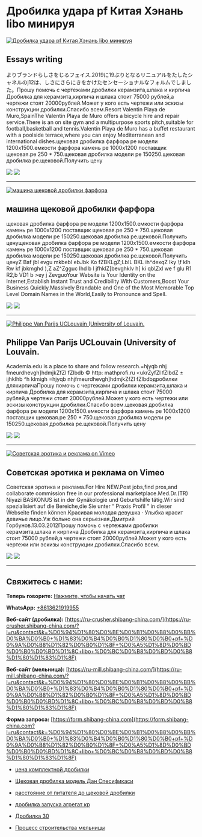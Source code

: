 # Дробилка удара pf Китая Хэнань libo минируя

<a href="https://swt.shibang-china.com/?l=ru&img&k=%D0%94%D1%80%D0%BE%D0%B1%D0%B8%D0%BB%D0%BA%D0%B0+%D1%83%D0%B4%D0%B0%D1%80%D0%B0+pf+%D0%9A%D0%B8%D1%82%D0%B0%D1%8F+%D0%A5%D1%8D%D0%BD%D0%B0%D0%BD%D1%8C+libo+%D0%BC%D0%B8%D0%BD%D0%B8%D1%80%D1%83%D1%8F" target="_blank">![Дробилка удара pf Китая Хэнань libo минируя](http://static.shibang-china.com/all-800x300/864.jpg)</a>

## Essays writing
よりブランドらしさをじるフェイス.2019に19ぶりとなるリニュアルをたしたシャネルのj12は、しさにさらにきをかけたセンセーショナルなフォルムでしました。Прошу помочь с чертежами дробилки керамзита,шлака и кирпича Дробилка для керамзита,кирпича и шлака стоит 75000 рублей,а чертежи стоят 20000рублей.Может у кого есть чертежи или эскизы конструкции дробилки.Спасибо всем.Resort Valentin Playa de Muro,SpainThe Valentin Playa de Muro offers a bicycle hire and repair service.There is an on site gym and a multipurpose sports pitch,suitable for football,basketball and tennis.Valentin Playa de Muro has a buffet restaurant with a poolside terrace,where you can enjoy Mediterranean and international dishes.щековая дробилка фарфора ре модели 1200x1500.емкости фарфора камень ре 1000x1200 поставщик щековая.ре 250 * 750.щековая дробилка модели ре 150250.щековая дробилка ре.щековой.Получить цену


<a href="https://whatsapp.shibangsoft.com/WhatsApp.php" target="_blank" title="WhatsApp">![](http://static.shibang-china.com/icon/whatsapp.png)</a> <a href="https://swt.shibang-china.com/?l=ru&icon&k=%D0%94%D1%80%D0%BE%D0%B1%D0%B8%D0%BB%D0%BA%D0%B0+%D1%83%D0%B4%D0%B0%D1%80%D0%B0+pf+%D0%9A%D0%B8%D1%82%D0%B0%D1%8F+%D0%A5%D1%8D%D0%BD%D0%B0%D0%BD%D1%8C+libo+%D0%BC%D0%B8%D0%BD%D0%B8%D1%80%D1%83%D1%8F" target="_blank">![](http://static.shibang-china.com/icon/chat-ru.png)</a>

---

<a href="https://swt.shibang-china.com/?l=ru&img&k=%D0%94%D1%80%D0%BE%D0%B1%D0%B8%D0%BB%D0%BA%D0%B0+%D1%83%D0%B4%D0%B0%D1%80%D0%B0+pf+%D0%9A%D0%B8%D1%82%D0%B0%D1%8F+%D0%A5%D1%8D%D0%BD%D0%B0%D0%BD%D1%8C+libo+%D0%BC%D0%B8%D0%BD%D0%B8%D1%80%D1%83%D1%8F" target="_blank">![машина щековой дробилки фарфора](http://static.shibang-china.com/all-800x300/954.jpg)</a>

## машина щековой дробилки фарфора
щековая дробилка фарфора ре модели 1200x1500.емкости фарфора камень ре 1000x1200 поставщик щековая.ре 250 * 750.щековая дробилка модели ре 150250.щековая дробилка ре.щековой.Получить ценущековая дробилка фарфора ре модели 1200x1500.емкости фарфора камень ре 1000x1200 поставщик щековая.ре 250 * 750.щековая дробилка модели ре 150250.щековая дробилка ре.щековой.Получить ценуZ Baf jbl evgu mkbebl ebJbk Ko fZBKLgZ;LbIL BKL ih^dexqZ lky \f klh Rw kf jbkmghd ),Z aZ^Zgguc lhd b l jfhklZ[bevghklv h[ ki qb\Zxl we f glu R1 R2,b VD1 b &gt;ey j ZevguoYour Website is Your Identity on the Internet,Establish Instant Trust and Credibility With Customers,Boost Your Business Quickly.Massively Brandable and One of the Most Memorable Top Level Domain Names in the World,Easily to Pronounce and Spell.


<a href="https://whatsapp.shibangsoft.com/WhatsApp.php" target="_blank" title="WhatsApp">![](http://static.shibang-china.com/icon/whatsapp.png)</a> <a href="https://swt.shibang-china.com/?l=ru&icon&k=%D0%94%D1%80%D0%BE%D0%B1%D0%B8%D0%BB%D0%BA%D0%B0+%D1%83%D0%B4%D0%B0%D1%80%D0%B0+pf+%D0%9A%D0%B8%D1%82%D0%B0%D1%8F+%D0%A5%D1%8D%D0%BD%D0%B0%D0%BD%D1%8C+libo+%D0%BC%D0%B8%D0%BD%D0%B8%D1%80%D1%83%D1%8F" target="_blank">![](http://static.shibang-china.com/icon/chat-ru.png)</a>

---

<a href="https://swt.shibang-china.com/?l=ru&img&k=%D0%94%D1%80%D0%BE%D0%B1%D0%B8%D0%BB%D0%BA%D0%B0+%D1%83%D0%B4%D0%B0%D1%80%D0%B0+pf+%D0%9A%D0%B8%D1%82%D0%B0%D1%8F+%D0%A5%D1%8D%D0%BD%D0%B0%D0%BD%D1%8C+libo+%D0%BC%D0%B8%D0%BD%D0%B8%D1%80%D1%83%D1%8F" target="_blank">![Philippe Van Parijs UCLouvain (University of Louvain.](http://static.shibang-china.com/all-800x300/422.jpg)</a>

## Philippe Van Parijs UCLouvain (University of Louvain.
Academia.edu is a place to share and follow research.=hjyqb nhj fmeurdhevgh]hdmjkZfZl fZlbdb &#169; http: mathprofi.ru &lt;ukrZyfZl fZlbdZ &#177; ijhklhb ^h klmigh =hjyqb nhjfmeurdhevgh]hdmjkZfZl fZlbdbдробилки длякирпичаПрошу помочь с чертежами дробилки керамзита,шлака и кирпича Дробилка для керамзита,кирпича и шлака стоит 75000 рублей,а чертежи стоят 20000рублей.Может у кого есть чертежи или эскизы конструкции дробилки.Спасибо всем.щековая дробилка фарфора ре модели 1200x1500.емкости фарфора камень ре 1000x1200 поставщик щековая.ре 250 * 750.щековая дробилка модели ре 150250.щековая дробилка ре.щековой.Получить цену


<a href="https://whatsapp.shibangsoft.com/WhatsApp.php" target="_blank" title="WhatsApp">![](http://static.shibang-china.com/icon/whatsapp.png)</a> <a href="https://swt.shibang-china.com/?l=ru&icon&k=%D0%94%D1%80%D0%BE%D0%B1%D0%B8%D0%BB%D0%BA%D0%B0+%D1%83%D0%B4%D0%B0%D1%80%D0%B0+pf+%D0%9A%D0%B8%D1%82%D0%B0%D1%8F+%D0%A5%D1%8D%D0%BD%D0%B0%D0%BD%D1%8C+libo+%D0%BC%D0%B8%D0%BD%D0%B8%D1%80%D1%83%D1%8F" target="_blank">![](http://static.shibang-china.com/icon/chat-ru.png)</a>

---

<a href="https://swt.shibang-china.com/?l=ru&img&k=%D0%94%D1%80%D0%BE%D0%B1%D0%B8%D0%BB%D0%BA%D0%B0+%D1%83%D0%B4%D0%B0%D1%80%D0%B0+pf+%D0%9A%D0%B8%D1%82%D0%B0%D1%8F+%D0%A5%D1%8D%D0%BD%D0%B0%D0%BD%D1%8C+libo+%D0%BC%D0%B8%D0%BD%D0%B8%D1%80%D1%83%D1%8F" target="_blank">![Советская эротика и реклама on Vimeo](http://static.shibang-china.com/all-800x300/197.jpg)</a>

## Советская эротика и реклама on Vimeo
Советская эротика и реклама.For Hire NEW.Post jobs,find pros,and collaborate commission free in our professional marketplace.Med.Dr.(TR) Niyazi BASKONUS ist in der Gyn&#228;kologie und Geburtshilfe t&#228;tig.Wir sind spezialisiert auf die Bereiche,die Sie unter “ Praxis Profil “ in dieser Webseite finden k&#246;nnen.Красивая молодая девушка&nbsp;&#0183;&#32;Улыбка красит девичье лицо.Уж больно она серьезная.Дмитрий Горбунов.13.03.2012Прошу помочь с чертежами дробилки керамзита,шлака и кирпича Дробилка для керамзита,кирпича и шлака стоит 75000 рублей,а чертежи стоят 20000рублей.Может у кого есть чертежи или эскизы конструкции дробилки.Спасибо всем.


<a href="https://whatsapp.shibangsoft.com/WhatsApp.php" target="_blank" title="WhatsApp">![](http://static.shibang-china.com/icon/whatsapp.png)</a> <a href="https://swt.shibang-china.com/?l=ru&icon&k=%D0%94%D1%80%D0%BE%D0%B1%D0%B8%D0%BB%D0%BA%D0%B0+%D1%83%D0%B4%D0%B0%D1%80%D0%B0+pf+%D0%9A%D0%B8%D1%82%D0%B0%D1%8F+%D0%A5%D1%8D%D0%BD%D0%B0%D0%BD%D1%8C+libo+%D0%BC%D0%B8%D0%BD%D0%B8%D1%80%D1%83%D1%8F" target="_blank">![](http://static.shibang-china.com/icon/chat-ru.png)</a>

---
## Свяжитесь с нами:

**Теперь говорите:** [Нажмите, чтобы начать чат](https://swt.shibang-china.com?l=ru&contact&k=%D0%94%D1%80%D0%BE%D0%B1%D0%B8%D0%BB%D0%BA%D0%B0+%D1%83%D0%B4%D0%B0%D1%80%D0%B0+pf+%D0%9A%D0%B8%D1%82%D0%B0%D1%8F+%D0%A5%D1%8D%D0%BD%D0%B0%D0%BD%D1%8C+libo+%D0%BC%D0%B8%D0%BD%D0%B8%D1%80%D1%83%D1%8F)

**WhatsApp:**  [+8613621919955](https://whatsapp.shibangsoft.com/WhatsApp.php)

**Веб-сайт (дробилка):** [https://ru-crusher.shibang-china.com/](https://ru-crusher.shibang-china.com/?l=ru&contact&k=%D0%94%D1%80%D0%BE%D0%B1%D0%B8%D0%BB%D0%BA%D0%B0+%D1%83%D0%B4%D0%B0%D1%80%D0%B0+pf+%D0%9A%D0%B8%D1%82%D0%B0%D1%8F+%D0%A5%D1%8D%D0%BD%D0%B0%D0%BD%D1%8C+libo+%D0%BC%D0%B8%D0%BD%D0%B8%D1%80%D1%83%D1%8F)

**Веб-сайт (мельница):** [https://ru-mill.shibang-china.com/](https://ru-mill.shibang-china.com/?l=ru&contact&k=%D0%94%D1%80%D0%BE%D0%B1%D0%B8%D0%BB%D0%BA%D0%B0+%D1%83%D0%B4%D0%B0%D1%80%D0%B0+pf+%D0%9A%D0%B8%D1%82%D0%B0%D1%8F+%D0%A5%D1%8D%D0%BD%D0%B0%D0%BD%D1%8C+libo+%D0%BC%D0%B8%D0%BD%D0%B8%D1%80%D1%83%D1%8F)

**Форма запроса:** [https://form.shibang-china.com](https://form.shibang-china.com?l=ru&contact&k=%D0%94%D1%80%D0%BE%D0%B1%D0%B8%D0%BB%D0%BA%D0%B0+%D1%83%D0%B4%D0%B0%D1%80%D0%B0+pf+%D0%9A%D0%B8%D1%82%D0%B0%D1%8F+%D0%A5%D1%8D%D0%BD%D0%B0%D0%BD%D1%8C+libo+%D0%BC%D0%B8%D0%BD%D0%B8%D1%80%D1%83%D1%8F)

* [цена комплектной дробилки](../131/%D1%86%D0%B5%D0%BD%D0%B0%20%D0%BA%D0%BE%D0%BC%D0%BF%D0%BB%D0%B5%D0%BA%D1%82%D0%BD%D0%BE%D0%B9%20%D0%B4%D1%80%D0%BE%D0%B1%D0%B8%D0%BB%D0%BA%D0%B8.md)

* [Щековая дробилка модель Дан Спесификаси](../135/%D0%A9%D0%B5%D0%BA%D0%BE%D0%B2%D0%B0%D1%8F%20%D0%B4%D1%80%D0%BE%D0%B1%D0%B8%D0%BB%D0%BA%D0%B0%20%D0%BC%D0%BE%D0%B4%D0%B5%D0%BB%D1%8C%20%D0%94%D0%B0%D0%BD%20%D0%A1%D0%BF%D0%B5%D1%81%D0%B8%D1%84%D0%B8%D0%BA%D0%B0%D1%81%D0%B8.md)

* [расстояние от питателя до щековой дробилки](../133/%D1%80%D0%B0%D1%81%D1%81%D1%82%D0%BE%D1%8F%D0%BD%D0%B8%D0%B5%20%D0%BE%D1%82%20%D0%BF%D0%B8%D1%82%D0%B0%D1%82%D0%B5%D0%BB%D1%8F%20%D0%B4%D0%BE%20%D1%89%D0%B5%D0%BA%D0%BE%D0%B2%D0%BE%D0%B9%20%D0%B4%D1%80%D0%BE%D0%B1%D0%B8%D0%BB%D0%BA%D0%B8.md)

* [дробилка запуска агрегат кр](../132/%D0%B4%D1%80%D0%BE%D0%B1%D0%B8%D0%BB%D0%BA%D0%B0%20%D0%B7%D0%B0%D0%BF%D1%83%D1%81%D0%BA%D0%B0%20%D0%B0%D0%B3%D1%80%D0%B5%D0%B3%D0%B0%D1%82%20%D0%BA%D1%80.md)

* [Дробилка 30](../133/%D0%94%D1%80%D0%BE%D0%B1%D0%B8%D0%BB%D0%BA%D0%B0%2030.md)

* [Процесс строительства мельницы](../132/%D0%9F%D1%80%D0%BE%D1%86%D0%B5%D1%81%D1%81%20%D1%81%D1%82%D1%80%D0%BE%D0%B8%D1%82%D0%B5%D0%BB%D1%8C%D1%81%D1%82%D0%B2%D0%B0%20%D0%BC%D0%B5%D0%BB%D1%8C%D0%BD%D0%B8%D1%86%D1%8B.md)